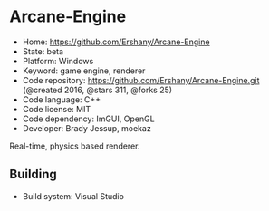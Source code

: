 # Arcane-Engine

- Home: https://github.com/Ershany/Arcane-Engine
- State: beta
- Platform: Windows
- Keyword: game engine, renderer
- Code repository: https://github.com/Ershany/Arcane-Engine.git (@created 2016, @stars 311, @forks 25)
- Code language: C++
- Code license: MIT
- Code dependency: ImGUI, OpenGL
- Developer: Brady Jessup, moekaz

Real-time, physics based renderer.

## Building

- Build system: Visual Studio
